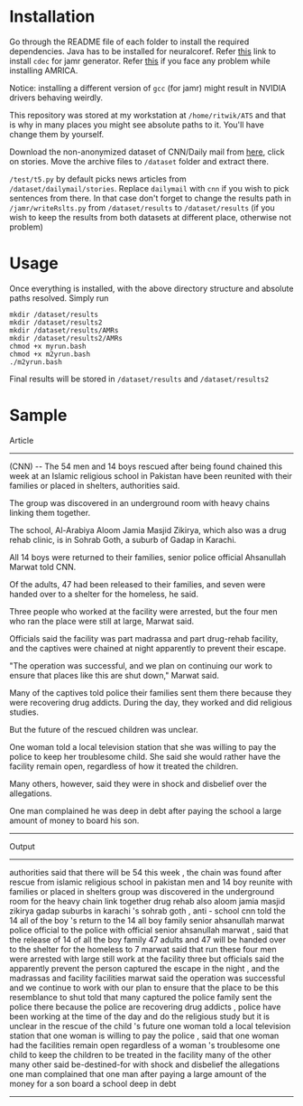 # Installation

Go through the README file of each folder to install the required dependencies. Java has to be installed for neuralcoref. Refer [this](http://www.cs.cmu.edu/~mdenkows/cdec-realtime.html) link to install `cdec` for jamr generator. Refer [this](https://github.com/pygraphviz/pygraphviz/issues/61#issuecomment-207830568) if you face any problem while installing AMRICA.

Notice: installing a different version of `gcc` (for jamr) might result in NVIDIA drivers behaving weirdly. 

This repository was stored at my workstation at `/home/ritwik/ATS` and that is why in many places you might see absolute paths to it. You'll have change them by yourself.

Download the non-anonymized dataset of CNN/Daily mail from [here](https://cs.nyu.edu/~kcho/DMQA/), click on stories. Move the archive files to `/dataset` folder and extract there.

`/test/t5.py` by default picks news articles from `/dataset/dailymail/stories`.
Replace `dailymail`  with `cnn` if you wish to pick sentences from there. In that case don't forget to change the results path in `/jamr/writeRslts.py` from `/dataset/results` to `/dataset/results` (if you wish to keep the results from both datasets at different place, otherwise not problem) 

# Usage

Once everything is installed, with the above directory structure and absolute paths resolved. Simply run

```
mkdir /dataset/results
mkdir /dataset/results2
mkdir /dataset/results/AMRs
mkdir /dataset/results2/AMRs
chmod +x myrun.bash
chmod +x m2yrun.bash
./m2yrun.bash
```

Final results will be stored in `/dataset/results` and `/dataset/results2`

# Sample
Article
___
(CNN) -- The 54 men and 14 boys rescued after being found chained this week at an Islamic religious school in Pakistan have been reunited with their families or placed in shelters, authorities said.

The group was discovered in an underground room with heavy chains linking them together.

The school, Al-Arabiya Aloom Jamia Masjid Zikirya, which also was a drug rehab clinic, is in Sohrab Goth, a suburb of Gadap in Karachi.

All 14 boys were returned to their families, senior police official Ahsanullah Marwat told CNN.

Of the adults, 47 had been released to their families, and seven were handed over to a shelter for the homeless, he said.

Three people who worked at the facility were arrested, but the four men who ran the place were still at large, Marwat said.

Officials said the facility was part madrassa and part drug-rehab facility, and the captives were chained at night apparently to prevent their escape.

"The operation was successful, and we plan on continuing our work to ensure that places like this are shut down," Marwat said.

Many of the captives told police their families sent them there because they were recovering drug addicts. During the day, they worked and did religious studies.

But the future of the rescued children was unclear.

One woman told a local television station that she was willing to pay the police to keep her troublesome child. She said she would rather have the facility remain open, regardless of how it treated the children.

Many others, however, said they were in shock and disbelief over the allegations.

One man complained he was deep in debt after paying the school a large amount of money to board his son.
___

Output
___
authorities said that there will be 54 this week , the chain was found after rescue from islamic religious school in pakistan men and 14 boy reunite with families or placed in shelters
group was discovered in the underground room for the heavy chain link together
drug rehab also aloom jamia masjid zikirya gadap suburbs in karachi 's sohrab goth , anti - school
cnn told the 14 all of the boy 's return to the 14 all boy family senior ahsanullah marwat police official to the police with official senior ahsanullah marwat , said that the release of 14 of all the boy family 47 adults and 47 will be handed over to the shelter for the homeless to 7
marwat said that run these four men were arrested with large still work at the facility three but
officials said the apparently prevent the person captured the escape in the night , and the madrassas and facility facilities
marwat said the operation was successful and we continue to work with our plan to ensure that the place to be this resemblance to shut
told that many captured the police family sent the police there because the police are recovering drug addicts , police have been working at the time of the day and do the religious study
but it is unclear in the rescue of the child 's future
one woman told a local television station that one woman is willing to pay the police , said that one woman had the facilities remain open regardless of a woman 's troublesome one child to keep the children to be treated in the facility
many of the other many other said be-destined-for with shock and disbelief the allegations
one man complained that one man after paying a large amount of the money for a son board a school deep in debt
___

